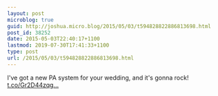 ```yaml
---
layout: post
microblog: true
guid: http://joshua.micro.blog/2015/05/03/t594828822886813698.html
post_id: 38252
date: 2015-05-03T22:40:17+1100
lastmod: 2019-07-30T17:41:33+1100
type: post
url: /2015/05/03/t594828822886813698.html
---
```

I've got a new PA system for your wedding, and it's gonna rock! [t.co/Gr2D44zqg...](http://t.co/Gr2D44zqgA)
